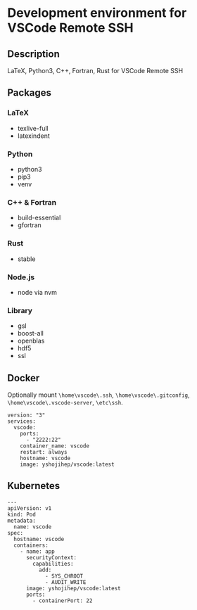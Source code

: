 # Development environment for VSCode Remote SSH
## Description
LaTeX, Python3, C++, Fortran, Rust for VSCode Remote SSH

## Packages

### LaTeX
* texlive-full
* latexindent

### Python
* python3
* pip3
* venv

### C++ & Fortran
* build-essential
* gfortran

### Rust
* stable

### Node.js
* node via nvm

### Library
* gsl
* boost-all
* openblas
* hdf5
* ssl

## Docker
Optionally mount `\home\vscode\.ssh`,  `\home\vscode\.gitconfig`, `\home\vscode\.vscode-server`,   `\etc\ssh`.
```
version: "3"
services:
  vscode:
    ports:
      - "2222:22"
    container_name: vscode
    restart: always
    hostname: vscode
    image: yshojihep/vscode:latest
```

## Kubernetes
```
---
apiVersion: v1
kind: Pod
metadata:
  name: vscode
spec:
  hostname: vscode
  containers:
    - name: app
      securityContext:
        capabilities:
          add:
            - SYS_CHROOT
            - AUDIT_WRITE
      image: yshojihep/vscode:latest
      ports:
        - containerPort: 22
```
